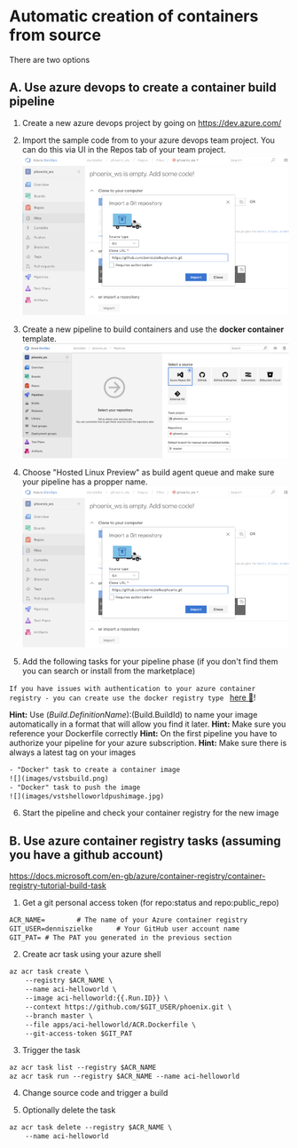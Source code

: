 # Automatic creation of containers from source
There are two options

## A. Use azure devops to create a container build pipeline

1. Create a new azure devops project by going on https://dev.azure.com/ 

2. Import the sample code from to your azure devops team project. You can do this via UI in the Repos tab of your team project.
![](images/azuredevops_import_project.png)

3. Create a new pipeline to build containers and use the **docker container** template.
![](images/azuredevops_new_pipeline.png)

4. Choose "Hosted Linux Preview" as build agent queue and make sure your pipeline has a propper name.
![](images/azuredevops_import_project.png)

5. Add the following tasks for your pipeline phase (if you don't find them you can search or install from the marketplace)

`If you have issues with authentication to your azure container registry - you can create use the docker registry type ` [here :blue_book:](azuredevops_service_connection.md)!

**Hint:** Use $(Build.DefinitionName):$(Build.BuildId) to name your image automatically in a format that will allow you find it later. 
**Hint:** Make sure you reference your Dockerfile correctly
**Hint:** On the first pipeline you have to authorize your pipeline for your azure subscription.
**Hint:** Make sure there is always a latest tag on your images

    - "Docker" task to create a container image
    ![](images/vstsbuild.png)
    - "Docker" task to push the image
    ![](images/vstshelloworldpushimage.jpg)

6. Start the pipeline and check your container registry for the new image


## B. Use azure container registry tasks (assuming you have a github account)
https://docs.microsoft.com/en-gb/azure/container-registry/container-registry-tutorial-build-task

1. Get a git personal access token (for repo:status and repo:public_repo)
```
ACR_NAME=        # The name of your Azure container registry
GIT_USER=denniszielke      # Your GitHub user account name
GIT_PAT= # The PAT you generated in the previous section
````

2. Create acr task using your azure shell
```
az acr task create \
    --registry $ACR_NAME \
    --name aci-helloworld \
    --image aci-helloworld:{{.Run.ID}} \
    --context https://github.com/$GIT_USER/phoenix.git \
    --branch master \
    --file apps/aci-helloworld/ACR.Dockerfile \
    --git-access-token $GIT_PAT
```

3. Trigger the task
```
az acr task list --registry $ACR_NAME 
az acr task run --registry $ACR_NAME --name aci-helloworld
```

4. Change source code and trigger a build

5. Optionally delete the task
```
az acr task delete --registry $ACR_NAME \
    --name aci-helloworld
```